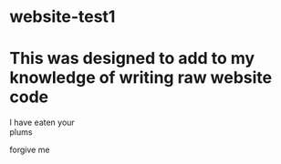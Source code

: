 # website-test1

<!DOCTYPE html>
<html>

  <head>
    <title>Learning Doc</title> 
  </head>
  <body>
  <h1>This was designed to add to my knowledge of writing raw website code</h1>
  </body>
  
<p>I have eaten your <br>plums</p>
<p>forgive me</p>
  
</html>
